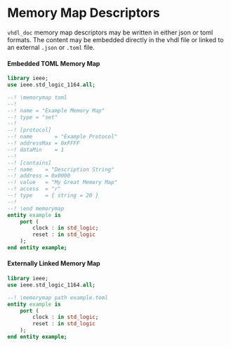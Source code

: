# Memory Map Descriptors

`vhdl_doc` memory map descriptors may be written in either json or toml formats.
The content may be embedded directly in the vhdl file or linked to an external `.json` or `.toml`
file.

#### Embedded TOML Memory Map
```vhdl
library ieee;
use ieee.std_logic_1164.all;

--! \memorymap toml
--! 
--! name = "Example Memory Map"
--! type = "set"
--! 
--! [protocol]
--! name       = "Example Protocol"
--! addressMax = 0xFFFF
--! dataMin    = 1
--! 
--! [contains]
--! name    = "Description String"
--! address = 0x0000
--! value   = "My Great Memory Map"
--! access  = "r"
--! type    = { string = 20 }
--!
--! \end memorymap
entity example is
    port (
        clock : in std_logic;
        reset : in std_logic
    );
end entity example;

```

#### Externally Linked Memory Map
```vhdl
library ieee;
use ieee.std_logic_1164.all;

--! \memorymap path example.toml
entity example is
    port (
        clock : in std_logic;
        reset : in std_logic
    );
end entity example;
```

